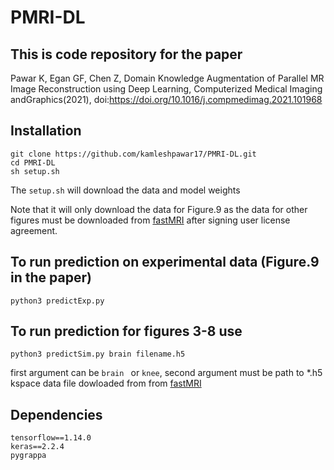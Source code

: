 # PMRI-DL

## This is code repository for the paper

Pawar K, Egan GF, Chen Z, Domain Knowledge Augmentation of Parallel MR Image Reconstruction using Deep Learning, Computerized Medical Imaging andGraphics(2021), doi:https://doi.org/10.1016/j.compmedimag.2021.101968

## Installation 
```
git clone https://github.com/kamleshpawar17/PMRI-DL.git
cd PMRI-DL
sh setup.sh
```
The ```setup.sh``` will download the data and model weights

Note that it will only download the data for Figure.9 as the data for other figures must be downloaded from [fastMRI](https://fastmri.med.nyu.edu/) after signing user license agreement. 

## To run prediction on experimental data (Figure.9 in the paper)
```
python3 predictExp.py
```

## To run prediction for figures 3-8 use 
```
python3 predictSim.py brain filename.h5
```
first argument can be ```brain ```  or ```knee```, second argument must be path to *.h5 kspace data file dowloaded from from [fastMRI](https://fastmri.med.nyu.edu/)

## Dependencies
```
tensorflow==1.14.0
keras==2.2.4
pygrappa
```
